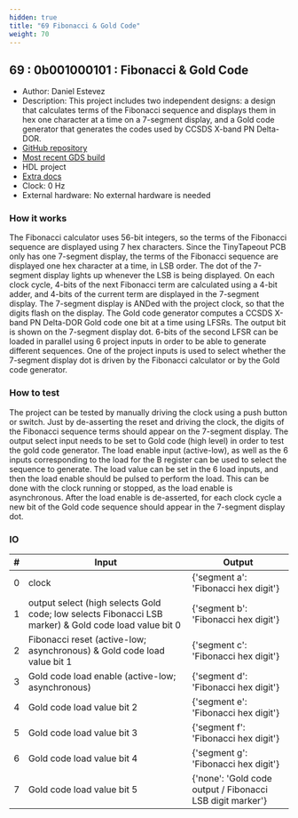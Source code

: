 ```yaml
---
hidden: true
title: "69 Fibonacci & Gold Code"
weight: 70
---
```


## 69 : 0b001000101 : Fibonacci & Gold Code

* Author: Daniel Estevez
* Description: This project includes two independent designs: a design that calculates terms of the Fibonacci sequence and displays them in hex one character at a time on a 7-segment display, and a Gold code generator that generates the codes used by CCSDS X-band PN Delta-DOR.
* [GitHub repository](https://github.com/daniestevez/tt02-gold-fibonacci)
* [Most recent GDS build](https://github.com/daniestevez/tt02-gold-fibonacci/actions/runs/3526309994)
* HDL project
* [Extra docs]()
* Clock: 0 Hz
* External hardware: No external hardware is needed



### How it works

The Fibonacci calculator uses 56-bit integers, so the terms of the Fibonacci sequence are displayed using 7 hex characters. Since the TinyTapeout PCB only has one 7-segment display, the terms of the Fibonacci sequence are displayed one hex character at a time, in LSB order. The dot of the 7-segment display lights up whenever the LSB is being displayed. On each clock cycle, 4-bits of the next Fibonacci term are calculated using a 4-bit adder, and 4-bits of the current term are displayed in the 7-segment display. The 7-segment display is ANDed with the project clock, so that the digits flash on the display.
The Gold code generator computes a CCSDS X-band PN Delta-DOR Gold code one bit at a time using LFSRs. The output bit is shown on the 7-segment display dot. 6-bits of the second LFSR can be loaded in parallel using 6 project inputs in order to be able to generate different sequences. One of the project inputs is used to select whether the 7-segment display dot is driven by the Fibonacci calculator or by the Gold code generator.

### How to test

The project can be tested by manually driving the clock using a push button or switch. Just by de-asserting the reset and driving the clock, the digits of the Fibonacci sequence terms should appear on the 7-segment display. The output select input needs to be set to Gold code (high level) in order to test the gold code generator. The load enable input (active-low), as well as the 6 inputs corresponding to the load for the B register can be used to select the sequence to generate. The load value can be set in the 6 load inputs, and then the load enable should be pulsed to perform the load. This can be done with the clock running or stopped, as the load enable is asynchronous. After the load enable is de-asserted, for each clock cycle a new bit of the Gold code sequence should appear in the 7-segment display dot.

### IO

| # | Input        | Output       |
|---|--------------|--------------|
| 0 | clock  | {'segment a': 'Fibonacci hex digit'} |
| 1 | output select (high selects Gold code; low selects Fibonacci LSB marker) & Gold code load value bit 0  | {'segment b': 'Fibonacci hex digit'} |
| 2 | Fibonacci reset (active-low; asynchronous) & Gold code load value bit 1  | {'segment c': 'Fibonacci hex digit'} |
| 3 | Gold code load enable (active-low; asynchronous)  | {'segment d': 'Fibonacci hex digit'} |
| 4 | Gold code load value bit 2  | {'segment e': 'Fibonacci hex digit'} |
| 5 | Gold code load value bit 3  | {'segment f': 'Fibonacci hex digit'} |
| 6 | Gold code load value bit 4  | {'segment g': 'Fibonacci hex digit'} |
| 7 | Gold code load value bit 5  | {'none': 'Gold code output / Fibonacci LSB digit marker'} |
